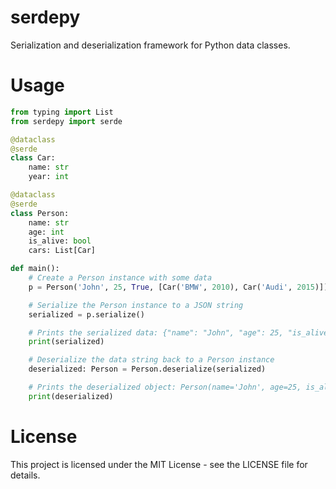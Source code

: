 # serdepy
Serialization and deserialization framework for Python data classes.


# Usage
```py
from typing import List
from serdepy import serde

@dataclass
@serde
class Car:
    name: str
    year: int

@dataclass
@serde
class Person:
    name: str
    age: int
    is_alive: bool
    cars: List[Car]

def main():
    # Create a Person instance with some data
    p = Person('John', 25, True, [Car('BMW', 2010), Car('Audi', 2015)])

    # Serialize the Person instance to a JSON string
    serialized = p.serialize()

    # Prints the serialized data: {"name": "John", "age": 25, "is_alive": true, "cars": [{"name": "BMW", "year": 2010}, {"name": "Audi", "year": 2015}]}
    print(serialized)

    # Deserialize the data string back to a Person instance
    deserialized: Person = Person.deserialize(serialized)

    # Prints the deserialized object: Person(name='John', age=25, is_alive=True, cars=[Car(name='BMW', year=2010), Car(name='Audi', year=2015)])
    print(deserialized) 
```


# License
This project is licensed under the MIT License - see the LICENSE file for details.
